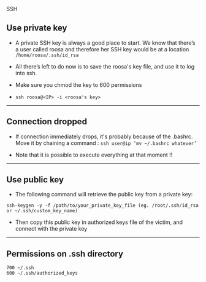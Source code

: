SSH

## Use private key

- A private SSH key is always a good place to start. We know that there’s a user called roosa and therefore her SSH key would be at a location ```/home/roosa/.ssh/id_rsa```

- All there’s left to do now is to save the roosa's key file, and use it to log into ssh.

- Make sure you chmod the key to 600 permissions 

- ```ssh roosa@<IP> -i <roosa's key>```


---

## Connection dropped


- If connection immediately drops, it's probably because of the .bashrc. Move it by chaining a command : ```ssh user@ip ‘mv ~/.bashrc whatever’```

- Note that it is possible to execute everything at that moment !!

--- 

## Use public key


- The following command will retrieve the public key from a private key:

```ssh-keygen -y -f /path/to/your_private_key_file (eg. /root/.ssh/id_rsa or ~/.ssh/custom_key_name)```

- Then copy this public key in authorized keys file of the victim, and connect with the private key

---

## Permissions on .ssh directory

```
700 ~/.ssh
600 ~/.ssh/authorized_keys
```

